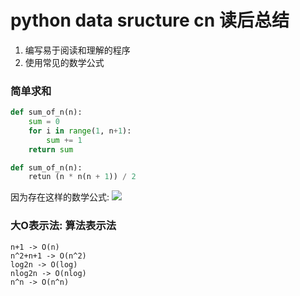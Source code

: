 # python data sructure cn 读后总结


1. 编写易于阅读和理解的程序
2. 使用常见的数学公式


### 简单求和
```python
def sum_of_n(n):
    sum = 0
    for i in range(1, n+1):
        sum += 1
    return sum
```

```python
def sum_of_n(n):
    retun (n * n(n + 1)) / 2
```


因为存在这样的数学公式: ![](https://facert.gitbooks.io/python-data-structure-cn/2.%E7%AE%97%E6%B3%95%E5%88%86%E6%9E%90/2.2.%E4%BB%80%E4%B9%88%E6%98%AF%E7%AE%97%E6%B3%95%E5%88%86%E6%9E%90/assets/%E6%B1%82%E5%92%8C.png)

### 大O表示法: 算法表示法

```
n+1 -> O(n)
n^2+n+1 -> O(n^2)
log2n -> O(log)
nlog2n -> O(nlog)
n^n -> O(n^n)
```
